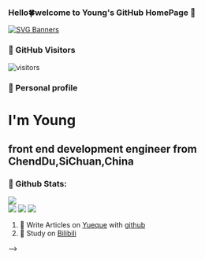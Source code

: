 <!--
**promonkeyli/promonkeyli** is a ✨ _special_ ✨ repository because its `README.md` (this file) appears on your GitHub profile.

Here are some ideas to get you started:

- 🔭 I’m currently working on ...
- 🌱 I’m currently learning ...
- 👯 I’m looking to collaborate on ...
- 🤔 I’m looking for help with ...
- 💬 Ask me about ...
- 📫 How to reach me: ...
- 😄 Pronouns: ...
- ⚡ Fun fact: ...
- 🍀 My Icon ...
- 🌟 My Icon ...
-->
### Hello🍀welcome to Young's GitHub HomePage 👋
[![SVG Banners](https://svg-banners.vercel.app/api?type=origin&text1=Welcom🍀&width=1000&height=400)](https://github.com/Akshay090/svg-banners)

### 🌟 GitHub Visitors
![visitors](https://visitor-badge.glitch.me/badge?page_id=page.id&left_color=green&right_color=red)

### 🌱 Personal profile
<h1>I'm Young</h1>
<h2>front end development engineer from ChendDu,SiChuan,China</h2>

### 🌈 Github Stats:
<a href="https://count.getloli.com"><img align="center" src="https://count.getloli.com/get/@promonkeyli?theme=rule34"></a><br>
<img src = "https://github-readme-stats.vercel.app/api?username=promonkeyli&bg_color=30,e96443,904e95&title_color=fff&text_color=fff">
<img src = "http://github-readme-streak-stats.herokuapp.com?user=promonkeyli&theme=dracula">
<img src = "https://github-profile-summary-cards.vercel.app/api/cards/profile-details?username=promonkeyli&theme=monokai">

<!-- ### 📫 How to reach me:
- :octocat: [github@xiaorang](https://github.com/xihuanxiaorang)
- :email: [gmail@xiaorang](mailto:15019474951@gmail.com)
- :tv: [bilibili@xiaorang](https://space.bilibili.com/307881917)
- :bird: [yuque@xiaorang](https://www.yuque.com/xihuanxiaorang) -->


<!-- | :pencil2: | :book:  |
| --- | --- |
| [Blogs](https://xihuanxiaorang.github.io/) | [Books](https://www.yuque.com/xihuanxiaorang/java) |

### ⚡ Recent Activity
<!--START_SECTION:activity-->
1. 🍭 Write Articles on [Yueque](https://www.yuque.com/xihuanxiaorang/java) with [github](https://github.com/xihuanxiaorang/)
2. 🍹 Study on [Bilibili](https://www.bilibili.com/)
<!--END_SECTION:activity--> -->
